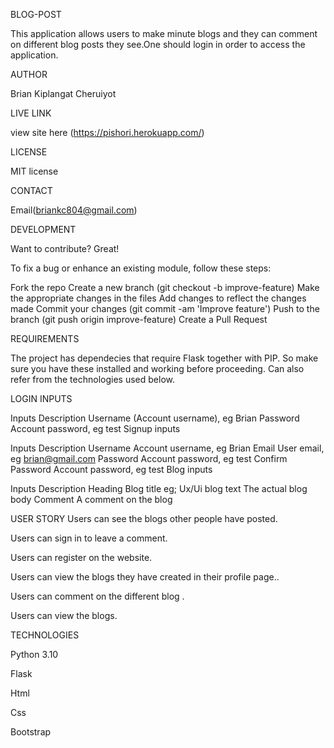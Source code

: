  BLOG-POST

This application allows users to make minute blogs and they can comment on different blog posts they see.One should login in order to access the application.

  AUTHOR

Brian Kiplangat Cheruiyot 

  LIVE LINK

view site here (https://pishori.herokuapp.com/)  

  LICENSE

MIT license  

  CONTACT

Email(briankc804@gmail.com)

  DEVELOPMENT

Want to contribute? Great!

To fix a bug or enhance an existing module, follow these steps:

Fork the repo
Create a new branch (git checkout -b improve-feature)
Make the appropriate changes in the files
Add changes to reflect the changes made
Commit your changes (git commit -am 'Improve feature')
Push to the branch (git push origin improve-feature)
Create a Pull Request

  REQUIREMENTS

The project has dependecies that require Flask together with PIP. So make sure you have these installed and working before proceeding. Can also refer from the technologies used below.

  LOGIN INPUTS

Inputs Description Username (Account username), eg Brian Password Account password, eg test Signup inputs

Inputs Description Username Account username, eg Brian Email User email, eg brian@gmail.com Password Account password, eg test Confirm Password Account password, eg test Blog inputs

Inputs Description Heading Blog title eg; Ux/Ui blog text The actual blog body Comment A comment on the blog


  USER STORY
Users can see the blogs other people have posted.

Users can sign in to leave a comment.

Users can register on the website.

Users can view the blogs they have created in their profile page..

Users can comment on the different blog .

Users can view the blogs.

  TECHNOLOGIES 

Python 3.10

Flask

Html

Css

Bootstrap


